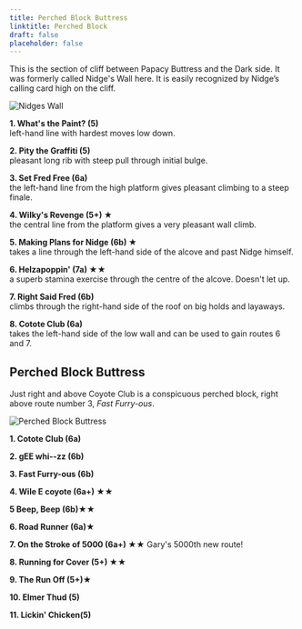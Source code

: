 ```yaml
---
title: Perched Block Buttress
linktitle: Perched Block
draft: false
placeholder: false
---
```



This is the section of cliff between Papacy Buttress and the Dark side. It was formerly called Nidge's Wall here. It is easily recognized by Nidge&rsquo;s calling card high on the cliff.


![Nidges Wall](/img/peak/buxton/hh-nidges-wall-2.jpg)



**1. What's the Paint? (5)**  
left-hand line with hardest moves low down.

**2. Pity the Graffiti (5)**  
pleasant long rib with steep pull through initial bulge.

**3. Set Fred Free (6a)**  
the left-hand line from the high platform gives pleasant climbing to a steep finale.

**4. Wilky's Revenge (5+) &starf;**  
the central line from the platform gives a very pleasant wall climb.

**5. Making Plans for Nidge (6b) &starf;**  
takes a line through the left-hand side of the alcove and past Nidge himself.

**6. Helzapoppin' (7a) &starf;&starf;**  
a superb stamina exercise through the centre of the alcove. Doesn't let up.

**7. Right Said Fred (6b)**  
climbs through the right-hand side of the roof on big holds and layaways.

**8. Cotote Club (6a)**  
takes the left-hand side of the low wall and can be used to gain routes 6 and 7.



## Perched Block Buttress

Just right and above Coyote Club is a conspicuous perched block, right above route number 3, *Fast Furry-ous*.


![Perched Block Buttress](/img/peak/buxton/harpur-hill-perched-block-buttress.jpg)

**1. Cotote Club (6a)**

**2. gEE whi--zz (6b)**

**3. Fast Furry-ous (6b)**

**4. Wile E coyote (6a+) &starf;&starf;**

**5 Beep, Beep (6b)&starf;&starf;**

**6. Road Runner (6a)&starf;**

**7. On the Stroke of 5000 (6a+) &starf;&starf;** Gary's 5000th new route!

**8. Running for Cover (5+) &starf;&starf;**

**9. The Run Off (5+)&starf;**

**10. Elmer Thud (5)**

**11. Lickin' Chicken(5)**
